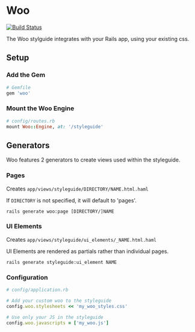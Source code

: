 # Woo
[![Build Status](https://travis-ci.org/adorableio/woo.svg?branch=master)](https://travis-ci.org/adorableio/woo)

The Woo stylguide integrates with your Rails app, using your existing css.

## Setup

### Add the Gem

```ruby
# Gemfile
gem 'woo'
```

### Mount the Woo Engine

```ruby
# config/routes.rb
mount Woo::Engine, at: '/styleguide'
```

## Generators

Woo features 2 generators to create views used within the styleguide.

### Pages
Creates `app/views/styleguide/DIRECTORY/NAME.html.haml`

If `DIRECTORY` is not specified, it will default to 'pages'.

```
rails generate woo:page [DIRECTORY/]NAME
```

### UI Elements
Creates `app/views/styleguide/ui_elements/_NAME.html.haml`

UI Elements are rendered as partials rather than individual pages.

```
rails generate styleguide:ui_element NAME
```

### Configuration

```ruby
# config/application.rb

# Add your custom woo to the styleguide
config.woo.stylesheets << 'my_woo_styles.css'

# Use only your JS in the styleguide
config.woo.javascripts = ['my_woo.js']
```
